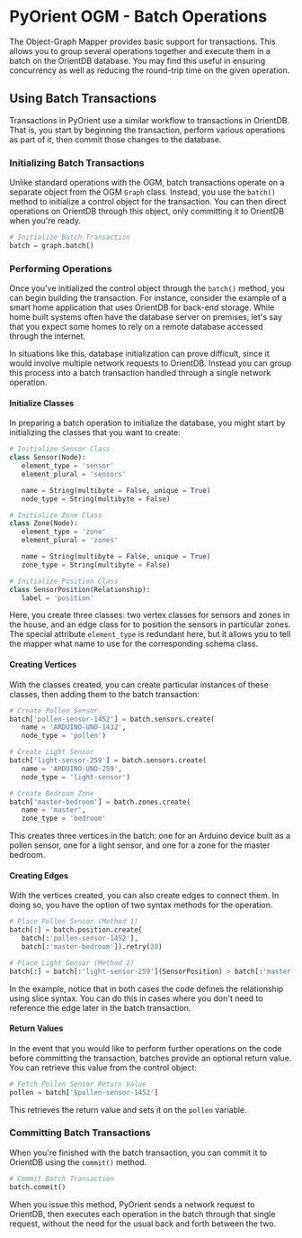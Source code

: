 
# PyOrient OGM - Batch Operations

The Object-Graph Mapper provides basic support for transactions.  This allows you to group several operations together and execute them in a batch on the OrientDB database.  You may find this useful in ensuring concurrency as well as reducing the round-trip time on the given operation.

## Using Batch Transactions

Transactions in PyOrient use a similar workflow to transactions in OrientDB.  That is, you start by beginning the transaction, perform various operations as part of it, then commit those changes to the database.


### Initializing Batch Transactions

Unlike standard operations with the OGM, batch transactions operate on a separate object from the OGM `Graph` class.  Instead, you use the `batch()` method to initialize a control object for the transaction.  You can then direct operations on OrientDB through this object, only committing it to OrientDB when you're ready.

```py
# Initialize Batch Transaction
batch = graph.batch()
```

### Performing Operations

Once you've initialized the control object through the `batch()` method, you can begin building the transaction.  For instance, consider the example of a smart home application that uses OrientDB for back-end storage.  While home built systems often have the database server on premises, let's say that you expect some homes to rely on a remote database accessed through the internet.

In situations like this, database initialization can prove difficult, since it would involve multiple network requests to OrientDB.  Instead you can group this process into a batch transaction handled through a single network operation.


#### Initialize Classes

In preparing a batch operation to initialize the database, you might start by initializing the classes that you want to create:

```py
# Initialize Sensor Class
class Sensor(Node):
   element_type = 'sensor'
   element_plural = 'sensors'

   name = String(multibyte = False, unique = True)
   node_type = String(multibyte = False)

# Initialize Zone Class
class Zone(Node):
   element_type = 'zone'
   element_plural = 'zones'

   name = String(multibyte = False, unique = True)
   zone_type = String(multibyte = False)

# Initialize Position Class
class SensorPosition(Relationship):
   label = 'position'
```

Here, you create three classes: two vertex classes for sensors and zones in the house, and an edge class for to position the sensors in particular zones.  The special attribute `element_type` is redundant here, but it allows you to tell the mapper what name to use for the corresponding schema class.


#### Creating Vertices

With the classes created, you can create particular instances of these classes, then adding them to the batch transaction:

```py
# Create Pollen Sensor
batch['pollen-sensor-1452'] = batch.sensors.create(
   name = 'ARDUINO-UNO-1432', 
   node_type = 'pollen')

# Create Light Sensor
batch['light-sensor-259'] = batch.sensors.create(
   name = 'ARDUINO-UNO-259',
   node_type = 'light-sensor')

# Create Bedroom Zone
batch['master-bedroom'] = batch.zones.create(
   name = 'master',
   zone_type = 'bedroom'
```

This creates three vertices in the batch: one for an Arduino device built as a pollen sensor, one for a light sensor,  and one for a zone for the master bedroom.  

#### Creating Edges

With the vertices created, you can also create edges to connect them.  In doing so, you have the option of two syntax methods for the operation.

```py
# Place Pollen Sensor (Method 1)
batch[:] = batch.position.create(
   batch[:'pollen-sensor-1452'],
   batch[:'master-bedroom']).retry(20)

# Place Light Sensor (Method 2)
batch[:] = batch[:'light-sensor-259'](SensorPosition) > batch[:'master-bedroom']
```

In the example, notice that in both cases the code defines the relationship using slice syntax.  You can do this in cases where you don't need to reference the edge later in the batch transaction.


#### Return Values

In the event that you would like to perform further operations on the code before committing the transaction, batches provide an optional return value.  You can retrieve this value from the control object:

```py
# Fetch Pollen Sensor Return Value
pollen = batch['$pollen-sensor-1452']
```

This retrieves the return value and sets it on the `pollen` variable.


### Committing Batch Transactions

When you're finished with the batch transaction, you can commit it to OrientDB using the `commit()` method.

```py
# Cmmmit Batch Transaction
batch.commit()
```

When you issue this method, PyOrient sends a network request to OrientDB, then executes each operation in the batch through that single request, without the need for the usual back and forth between the two.
